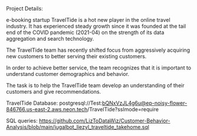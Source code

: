 
Project Details:

e-booking startup TravelTide is a hot new player in the online travel industry. 
It has experienced steady growth since it was founded at the tail end of the COVID pandemic (2021-04) on the strength 
of its data aggregation and search technology.

The TravelTide team has recently shifted focus from aggressively acquiring new customers to better serving their existing customers. 

In order to achieve better service, the team recognizes that it is important to understand customer demographics and behavior.

The task is to help the TravelTide team develop an understanding of their customers and give recommendations.

TravelTide Database: postgresql://Test:bQNxVzJL4g6u@ep-noisy-flower-846766.us-east-2.aws.neon.tech/TravelTide?sslmode=require

SQL queries: https://github.com/LizToDataWiz/Customer-Behavior-Analysis/blob/main/jugalbot_liezyl_traveltide_takehome.sql
